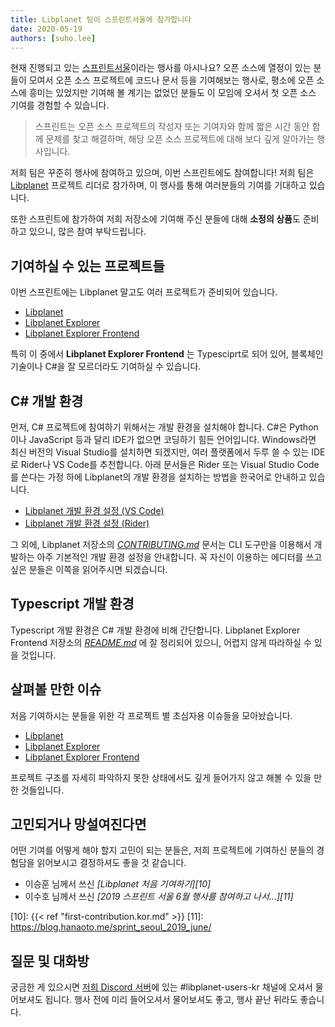 ```yaml
---
title: Libplanet 팀이 스프린트서울에 참가합니다
date: 2020-05-19
authors: [suho.lee]
---
```


현재 진행되고 있는 [스프린트서울][1]이라는 행사를 아시나요?
오픈 소스에 열정이 있는 분들이 모여서 오픈 소스 프로젝트에 코드나 문서 등을 기여해보는 행사로,
평소에 오픈 소스에 흥미는 있었지만 기여해 볼 계기는 없었던 분들도 이 모임에 오셔서
첫 오픈 소스 기여를 경험할 수 있습니다.

> 스프린트는 오픈 소스 프로젝트의 작성자 또는 기여자와 함께 짧은 시간 동안 함께 문제를 찾고 해결하며,
> 해당 오픈 소스 프로젝트에 대해 보다 깊게 알아가는 행사입니다.

저희 팀은 꾸준히 행사에 참여하고 있으며, 이번 스프린트에도 참여합니다!
저희 팀은 [Libplanet] 프로젝트 리더로 참가하며,
이 행사를 통해 여러분들의 기여를 기대하고 있습니다.

또한 스프린트에 참가하여 저희 저장소에 기여해 주신 분들에 대해 **소정의 상품**도 준비하고 있으니,
많은 참여 부탁드립니다.

[1]: https://sprintseoul.org/
[Libplanet]: https://libplanet.io/


기여하실 수 있는 프로젝트들
------------------------

이번 스프린트에는 Libplanet 말고도 여러 프로젝트가 준비되어 있습니다.

- [Libplanet]
- [Libplanet Explorer]
- [Libplanet Explorer Frontend]

특히 이 중에서 **Libplanet Explorer Frontend** 는 Typesciprt로 되어 있어, 블록체인 기술이나
C#을 잘 모르더라도 기여하실 수 있습니다.

[Libplanet]: https://github.com/planetarium/libplanet
[Libplanet Explorer]: https://github.com/planetarium/libplanet-explorer
[Libplanet Explorer Frontend]: https://github.com/planetarium/libplanet-explorer-frontend

C# 개발 환경
---------

먼저, C# 프로젝트에  참여하기 위해서는 개발 환경을 설치해야 합니다.
C#은 Python이나 JavaScript 등과 달리 IDE가 없으면 코딩하기 힘든 언어입니다.
Windows라면 최신 버전의 Visual Studio를 설치하면 되겠지만, 여러 플랫폼에서
두루 쓸 수 있는 IDE로 Rider나 VS Code를 추천합니다. 아래 문서들은
Rider 또는 Visual Studio Code를 쓴다는 가정 하에 Libplanet의 개발 환경을
설치하는 방법을 한국어로 안내하고 있습니다.

 -  [Libplanet 개발 환경 설정 (VS Code)][5]
 -  [Libplanet 개발 환경 설정 (Rider)][6]

그 외에, Libplanet 저장소의 *[CONTRIBUTING.md]* 문서는 CLI 도구만을 이용해서 개발하는 아주
기본적인 개발 환경 설정을 안내합니다.  꼭 자신이 이용하는 에디터를 쓰고 싶은 분들은 이쪽을 읽어주시면
되겠습니다. 

[5]: https://gist.github.com/dahlia/5333634f62509293cd46c0e4ba65b2f5
[6]: https://gist.github.com/dahlia/08f6e659e2266e941ad026f591c30c9a
[CONTRIBUTING.md]: https://github.com/planetarium/libplanet/blob/master/CONTRIBUTING.md

Typescript 개발 환경
-------------------

Typescript 개발 환경은 C# 개발 환경에 비해 간단합니다. Libplanet Explorer Frontend 저장소의 *[README.md]*
에 잘 정리되어 있으니, 어렵지 않게 따라하실 수 있을 것입니다.

[README.md]: https://github.com/planetarium/libplanet-explorer-frontend/blob/master/README.md
[Discord 서버]: https://discord.gg/wUgwkYW


살펴볼 만한 이슈
----------------

처음 기여하시는 분들을 위한 각 프로젝트 별 초심자용 이슈들을 모아놨습니다.
- [Libplanet][7]
- [Libplanet Explorer][8]
- [Libplanet Explorer Frontend][9]

프로젝트 구조를 자세히 파악하지 못한 상태에서도 깊게 들어가지 않고 해볼 수 있을 만한 것들입니다.

[7]: https://github.com/planetarium/libplanet/issues?q=is%3Aissue+is%3Aopen+label%3A%22good+first+issue%22
[8]: https://github.com/planetarium/libplanet-explorer/issues?q=is%3Aissue+is%3Aopen+label%3A%22good+first+issue%22
[9]: https://github.com/planetarium/libplanet-explorer-frontend/issues?q=is%3Aissue+is%3Aopen+label%3A%22good+first+issue%22

고민되거나 망설여진다면
----------------------

어떤 기여를 어떻게 해야 할지 고민이 되는 분들은, 저희 프로젝트에 기여하신 분들의 경험담을 읽어보시고
결정하셔도 좋을 것 같습니다.

- 이승훈 님께서 쓰신 <cite>[Libplanet 처음 기여하기][10]</cite>
- 이수호 님께서 쓰신 <cite>[2019 스프린트 서울 6월 행사를 참여하고 나서...][11]</cite>

[10]: {{< ref "first-contribution.kor.md" >}}
[11]: https://blog.hanaoto.me/sprint_seoul_2019_june/

질문 및 대화방
--------------

궁금한 게 있으시면 [저희 Discord 서버]에 있는 #libplanet-users-kr 채널에
오셔서 물어보셔도 됩니다.  행사 전에 미리 들어오셔서 물어보셔도 좋고, 행사 끝난 뒤라도
좋습니다.

[저희 Discord 서버]: https://discord.gg/wUgwkYW
